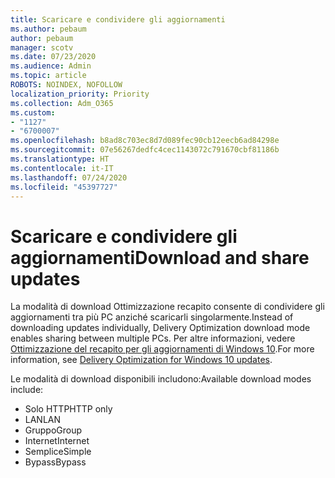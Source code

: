 ```yaml
---
title: Scaricare e condividere gli aggiornamenti
ms.author: pebaum
author: pebaum
manager: scotv
ms.date: 07/23/2020
ms.audience: Admin
ms.topic: article
ROBOTS: NOINDEX, NOFOLLOW
localization_priority: Priority
ms.collection: Adm_O365
ms.custom:
- "1127"
- "6700007"
ms.openlocfilehash: b8ad8c703ec8d7d089fec90cb12eecb6ad84298e
ms.sourcegitcommit: 07e56267dedfc4cec1143072c791670cbf81186b
ms.translationtype: HT
ms.contentlocale: it-IT
ms.lasthandoff: 07/24/2020
ms.locfileid: "45397727"
---
```

# <a name="download-and-share-updates"></a><span data-ttu-id="91396-102">Scaricare e condividere gli aggiornamenti</span><span class="sxs-lookup"><span data-stu-id="91396-102">Download and share updates</span></span>

<span data-ttu-id="91396-103">La modalità di download Ottimizzazione recapito consente di condividere gli aggiornamenti tra più PC anziché scaricarli singolarmente.</span><span class="sxs-lookup"><span data-stu-id="91396-103">Instead of downloading updates individually, Delivery Optimization download mode enables sharing between multiple PCs.</span></span> <span data-ttu-id="91396-104">Per altre informazioni, vedere [Ottimizzazione del recapito per gli aggiornamenti di Windows 10](https://docs.microsoft.com/windows/deployment/update/waas-delivery-optimization).</span><span class="sxs-lookup"><span data-stu-id="91396-104">For more information, see [Delivery Optimization for Windows 10 updates](https://docs.microsoft.com/windows/deployment/update/waas-delivery-optimization).</span></span>  

<span data-ttu-id="91396-105">Le modalità di download disponibili includono:</span><span class="sxs-lookup"><span data-stu-id="91396-105">Available download modes include:</span></span>  
- <span data-ttu-id="91396-106">Solo HTTP</span><span class="sxs-lookup"><span data-stu-id="91396-106">HTTP only</span></span>  
- <span data-ttu-id="91396-107">LAN</span><span class="sxs-lookup"><span data-stu-id="91396-107">LAN</span></span>  
- <span data-ttu-id="91396-108">Gruppo</span><span class="sxs-lookup"><span data-stu-id="91396-108">Group</span></span>  
- <span data-ttu-id="91396-109">Internet</span><span class="sxs-lookup"><span data-stu-id="91396-109">Internet</span></span>  
- <span data-ttu-id="91396-110">Semplice</span><span class="sxs-lookup"><span data-stu-id="91396-110">Simple</span></span>  
- <span data-ttu-id="91396-111">Bypass</span><span class="sxs-lookup"><span data-stu-id="91396-111">Bypass</span></span>